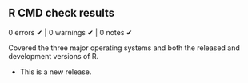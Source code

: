 ## R CMD check results

0 errors ✔ | 0 warnings ✔ | 0 notes ✔

Covered the three major operating systems and both the released and development versions of R.

* This is a new release.
